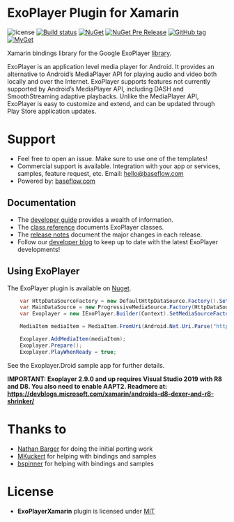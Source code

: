 ExoPlayer Plugin for Xamarin
================

![license](https://img.shields.io/github/license/martijn00/ExoPlayerXamarin.svg)
[![Build status](https://ci.appveyor.com/api/projects/status/r2farwm2837vm86t?svg=true)](https://ci.appveyor.com/project/martijn00/exoplayerxamarin)
[![NuGet](https://img.shields.io/nuget/v/Xam.Plugins.Android.ExoPlayer.svg)](https://www.nuget.org/packages/Xam.Plugins.Android.ExoPlayer/)
[![NuGet Pre Release](https://img.shields.io/nuget/vpre/Xam.Plugins.Android.ExoPlayer.svg)](https://www.nuget.org/packages/Xam.Plugins.Android.ExoPlayer/)
[![GitHub tag](https://img.shields.io/github/tag/martijn00/ExoPlayerXamarin.svg)](https://github.com/martijn00/ExoPlayerXamarin/releases)
[![MyGet](https://img.shields.io/myget/martijn00/ExoPlayerXamarin.svg)](https://www.myget.org/F/martijn00/api/v3/index.json)

Xamarin bindings library for the Google ExoPlayer [library][ExoPlayer].

ExoPlayer is an application level media player for Android. It provides an
alternative to Android’s MediaPlayer API for playing audio and video both
locally and over the Internet. ExoPlayer supports features not currently
supported by Android’s MediaPlayer API, including DASH and SmoothStreaming
adaptive playbacks. Unlike the MediaPlayer API, ExoPlayer is easy to customize
and extend, and can be updated through Play Store application updates.

# Support

* Feel free to open an issue. Make sure to use one of the templates!
* Commercial support is available. Integration with your app or services, samples, feature request, etc. Email: [hello@baseflow.com](mailto:hello@baseflow.com)
* Powered by: [baseflow.com](https://baseflow.com)

## Documentation ##

* The [developer guide][] provides a wealth of information.
* The [class reference][] documents ExoPlayer classes.
* The [release notes][] document the major changes in each release.
* Follow our [developer blog][] to keep up to date with the latest ExoPlayer
  developments!

[developer guide]: https://google.github.io/ExoPlayer/guide.html
[class reference]: https://google.github.io/ExoPlayer/doc/reference
[release notes]: https://github.com/google/ExoPlayer/blob/release-v2/RELEASENOTES.md
[developer blog]: https://medium.com/google-exoplayer

## Using ExoPlayer ##

The ExoPlayer plugin is available on [Nuget][Nuget].

```c#
    var HttpDataSourceFactory = new DefaultHttpDataSource.Factory().SetAllowCrossProtocolRedirects(true);
    var MainDataSource = new ProgressiveMediaSource.Factory(HttpDataSourceFactory);
    var Exoplayer = new IExoPlayer.Builder(Context).SetMediaSourceFactory(MainDataSource).Build();

    MediaItem mediaItem = MediaItem.FromUri(Android.Net.Uri.Parse("https://ia800806.us.archive.org/15/items/Mp3Playlist_555/AaronNeville-CrazyLove.mp3"));

    Exoplayer.AddMediaItem(mediaItem);
    Exoplayer.Prepare();
    Exoplayer.PlayWhenReady = true;
```

See the Exoplayer.Droid sample app for further details.

**IMPORTANT: Exoplayer 2.9.0 and up requires Visual Studio 2019 with R8 and D8. You also need to enable AAPT2. Readmore at: https://devblogs.microsoft.com/xamarin/androids-d8-dexer-and-r8-shrinker/**

Thanks to
=========

- [Nathan Barger][NathanBarger] for doing the initial porting work
- [MKuckert](https://github.com/MKuckert) for helping with bindings and samples
- [bspinner](https://github.com/bspinner) for helping with bindings and samples

License
=======

- **ExoPlayerXamarin** plugin is licensed under [MIT][mit]

[mit]: http://opensource.org/licenses/mit-license
[NathanBarger]: http://forums.xamarin.com/profile/NathanBarger
[ExoPlayer]: https://github.com/google/ExoPlayer
[Nuget]: https://www.nuget.org/packages/Xam.Plugins.Android.ExoPlayer/
[Developer]: http://developer.android.com/guide/topics/media/exoplayer.html
